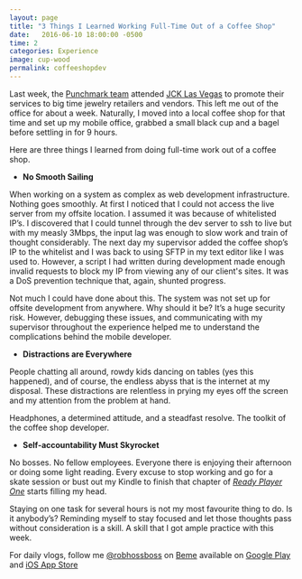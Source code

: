 ```yaml
---
layout: page
title: "3 Things I Learned Working Full-Time Out of a Coffee Shop"
date:   2016-06-10 18:00:00 -0500
time: 2
categories: Experience
image: cup-wood
permalink: coffeeshopdev
---
```


Last week, the [Punchmark team](http://www.punchmark.com/about) attended [JCK Las Vegas](http://lasvegas.jckonline.com/) to promote their services to big time jewelry retailers and vendors. This left me out of the office for about a week. Naturally, I moved into a local coffee shop for that time and set up my mobile office, grabbed a small black cup and a bagel before settling in for 9 hours. 

Here are three things I learned from doing full-time work out of a coffee shop.

* **No Smooth Sailing**

When working on a system as complex as web development infrastructure. Nothing goes smoothly. At first I noticed that I could not access the live server from my offsite location. I assumed it was because of whitelisted IP’s. I discovered that I could tunnel through the dev server to ssh to live but with my measly 3Mbps, the input lag was enough to slow work and train of thought considerably. The next day my supervisor added the coffee shop’s IP to the whitelist and I was back to using SFTP in my text editor like I was used to. However, a script I had written during development made enough invalid requests to block my IP from viewing any of our client's sites. It was a DoS prevention technique that, again, shunted progress. 

Not much I could have done about this. The system was not set up for offsite development from anywhere. Why should it be? It’s a huge security risk. However, debugging these issues, and communicating with my supervisor throughout the experience helped me to understand the complications behind the mobile developer.    

* **Distractions are Everywhere**

People chatting all around, rowdy kids dancing on tables (yes this happened), and of course, the endless abyss that is the internet at my disposal. These distractions are relentless in prying my eyes off the screen and my attention from the problem at hand. 

Headphones, a determined attitude, and a steadfast resolve. The toolkit of the coffee shop developer.

* **Self-accountability Must Skyrocket**

 No bosses. No fellow employees. Everyone there is enjoying their afternoon or doing some light reading. Every excuse to stop working and go for a skate session or bust out my Kindle to finish that chapter of [*Ready Player One*](https://www.amazon.com/Ready-Player-One-Ernest-Cline/dp/0307887448) starts filling my head. 

Staying on one task for several hours is not my most favourite thing to do. Is it anybody’s? Reminding myself to stay focused and let those thoughts pass without consideration is a skill. A skill that I got ample practice with this week. 



For daily vlogs, follow me [@robhossboss](https://beme.com/robhossboss) on [Beme](https://beme.com) available on [Google Play](https://play.google.com/store/apps/details?id=com.beme.android) and [iOS App Store](https://geo.itunes.apple.com/us/app/beme-share-video.-honestly./id1005178547?mt=8)
